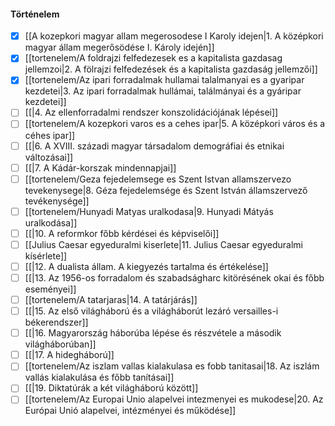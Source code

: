 #### Történelem
- [x] [[A kozepkori magyar allam megerosodese I Karoly idejen|1. A középkori magyar állam megerősödése I. Károly idején]]
- [x] [[tortenelem/A foldrajzi felfedezesek es a kapitalista gazdasag jellemzoi|2. A fölrajzi felfedezések és a kapitalista gazdaság jellemzői]]
- [x] [[tortenelem/Az ipari forradalmak hullamai talalmanyai es a gyaripar kezdetei|3. Az ipari forradalmak hullámai, találmányai és a gyáripar kezdetei]]
- [ ] [[|4. Az ellenforradalmi rendszer konszolidációjának lépései]]
- [ ] [[tortenelem/A kozepkori varos es a cehes ipar|5. A középkori város és a céhes ipar]]
- [ ] [[|6. A XVIII. századi magyar társadalom demográfiai és etnikai változásai]]
- [ ] [[|7. A Kádár-korszak mindennapjai]]
- [ ] [[tortenelem/Geza fejedelemsege es Szent Istvan allamszervezo tevekenysege|8. Géza fejedelemsége és Szent István államszervező tevékenysége]]
- [ ] [[tortenelem/Hunyadi Matyas uralkodasa|9. Hunyadi Mátyás uralkodása]]
- [ ] [[|10. A reformkor főbb kérdései és képviselői]]
- [ ] [[Julius Caesar egyeduralmi kiserlete|11. Julius Caesar egyeduralmi kísérlete]]
- [ ] [[|12. A dualista állam. A kiegyezés tartalma és értékelése]]
- [ ] [[|13. Az 1956-os forradalom és szabadságharc kitörésének okai és főbb eseményei]]
- [ ] [[tortenelem/A tatarjaras|14. A tatárjárás]]
- [ ] [[|15. Az első világháború és a világháborút lezáró versailles-i békerendszer]]
- [ ] [[|16. Magyarország háborúba lépése és részvétele a második világháborúban]]
- [ ] [[|17. A hidegháború]]
- [ ] [[tortenelem/Az iszlam vallas kialakulasa es fobb tanitasai|18. Az iszlám vallás kialakulása és főbb tanításai]]
- [ ] [[|19. Diktatúrák a két világháború között]]
- [ ] [[tortenelem/Az Europai Unio alapelvei intezmenyei es mukodese|20. Az Európai Unió alapelvei, intézményei és működése]]